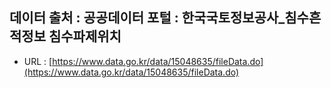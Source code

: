 ## 데이터 출처 : 공공데이터 포털 : 한국국토정보공사_침수흔적정보 침수파제위치
 - URL : [https://www.data.go.kr/data/15048635/fileData.do](https://www.data.go.kr/data/15048635/fileData.do)
